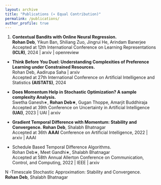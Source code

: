 ```yaml
---
layout: archive
title: "Publications (∗ Equal Contribution)"
permalink: /publications/
author_profile: true
---
```


1. **Contextual Bandits with Online Neural Regression.**  
**Rohan Deb**, Yikun Ban, Shiliang Zuo, Jingrui He, Arindam Banerjee  
Accepted at 12th International Conference on Learning Representations **(ICLR)**, 2024 | arxiv | openreview

- **Think Before You Duel: Understanding Complexities of Preference Learning under Constrained Resources.**  
Rohan Deb, Aadirupa Saha | arxiv  
Accepted at 27th International Conference on Artificial Intelligence and Statistics **(AISTATS)**, 2024  

- **Does Momentum Help in Stochastic Optimization? A sample complexity Analysis.**  
Swetha Ganesh∗, **Rohan Deb∗**, Gugan Thoppe, Amarjit Buddhiraja  
Accepted at 39th Conference on Uncertainty in Artificial Intelligence **(UAI)**, 2023 | UAI | arxiv

- **Gradient Temporal Difference with Momentum: Stability and Convergence.**
**Rohan Deb**, Shalabh Bhatnagar  
Accepted at 36th **AAAI** Conference on Artificial Intelligence, 2022 | arxiv | AAAI

- Schedule Based Temporal Difference Algorithms.  
Rohan Deb∗, Meet Gandhi∗, Shalabh Bhatnagar  
Accepted at 58th Annual Allerton Conference on Communication, Control, and Computing, 2022 | IEEE | arxiv  

N -Timescale Stochastic Approximation: Stability and Convergence.  
**Rohan Deb**, Shalabh Bhatnagar

